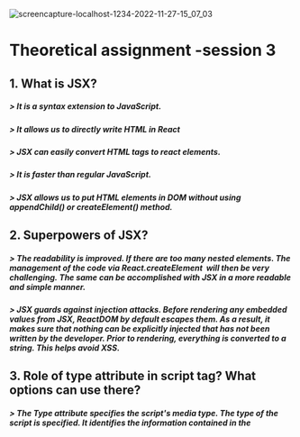 ![screencapture-localhost-1234-2022-11-27-15_07_03](https://user-images.githubusercontent.com/48064217/204128518-ac471029-6578-4458-aa62-d68226ff69cb.png)


# Theoretical assignment -session 3

## 1. What is JSX?
##### > It is a syntax extension to JavaScript. 
##### > It allows us to directly write HTML in React
##### > JSX can easily convert HTML tags to react elements.
##### > It is faster than regular JavaScript.
##### > JSX allows us to put HTML elements in DOM without using appendChild() or createElement() method.

## 2. Superpowers of JSX?
##### > The readability is improved. If there are too many nested elements. The management of the code via React.createElement  will then be very challenging. The same can be accomplished with JSX in a more readable and simple manner.
##### > JSX guards against injection attacks. Before rendering any embedded values from JSX, ReactDOM by default escapes them. As a result, it makes sure that nothing can be explicitly injected that has not been written by the developer. Prior to rendering, everything is converted to a string. This helps avoid XSS.

## 3. Role of type attribute in script tag? What options can use there?
##### > The Type attribute specifies the script's media type. The type of the script is specified. It identifies the information contained in the <script> and <script/> tags.
##### Other options  are
##### application/javascript
##### application/ecmascript
##### module

## 4.{TitleComponent} vs {< TitleComponent />} vs { < TitleComponent > < / TitleComponent } in JSX
##### {TitleComponent} -> will have run time warning.  when try to use {TitleComponent}
##### console warning be like:
##### index.js:1 Warning: Functions are not valid as a React child. This may happen if you return a Component instead of <Component /> from render. Or maybe you meant to call this function rather than return it. at div at HeadingComponent

##### { < TitleComponent / > } -> short syntax of { < TitleComponent > < / TitleComponent }. It will render the TitleComponent.

##### { < TitleComponent > < / TitleComponent } -> extended syntax of { < TitleComponent/>}. -> this will also render the Title component,usualy used for custom buttom component when it wants to written some text between it.Eg: <CustomButton> Click here </CustomButton>

